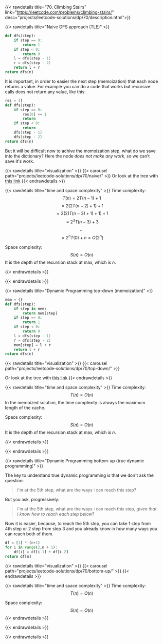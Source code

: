 {{< rawdetails title="70. Climbing Stairs" link="https://leetcode.com/problems/climbing-stairs/" 
	desc="projects/leetcode-solutions/dp/70/description.html">}}

{{< rawdetails title="Naive DFS approach (TLE)" >}}
```python
def dfs(step):
	if step == 0:
		return 1
	if step < 0:
		return 0
	l = dfs(step - 1)
	r = dfs(step - 2)
	return l + r
return dfs(n)
```

It is important, in order to easier the next step (memoization) that each node returns a value.
For example you can do a code that works but recursive calls does not return any value, like this:
```python
res = []
def dfs(step):
	if step == 0:
		res[0] += 1
		return
	if step < 0:
		return
	dfs(step - 1)
	dfs(step - 2)
return dfs(n)	
```
But it will be difficult now to achive the momoization step, what do we save into the dictionary? Here the node *does not make any work*, so we can't save it's work.


{{< rawdetails title="visualization" >}}
	{{< carousel path="projects/leetcode-solutions/dp/70/naive/" >}}
Or look at the tree with [this link](https://www.recursionvisualizer.com/?function_definition=%0Adef%20dfs%28step%29%3A%0A%20%20if%20step%20%3D%3D%200%3A%0A%20%20%20%20return%201%0A%20%20if%20step%20%3C%200%3A%0A%20%20%20%20return%200%0A%20%20l%20%3D%20dfs%28step%20-%201%29%0A%20%20r%20%3D%20dfs%28step%20-%202%29%0A%20%20return%20l%20%2B%20r&function_call=dfs%285%29)
{{< endrawdetails >}}


{{< rawdetails title="time and space complexity" >}}
Time complexity:
$$T(n) = 2T(n-1) + 1$$
$$=2(2T(n-2) + 1) + 1$$
$$=2(2(T(n-3) + 1) + 1) + 1$$
$$\equiv 2^3T(n-3) + 3$$
$$...$$
$$=2^nT(0) + n = O(2^n)$$

Space complexity: 
$$S(n) = O(n)$$
It is the depth of the recursion stack at max, which is $n$.

{{< endrawdetails >}}



{{< endrawdetails >}}


{{< rawdetails title="Dynamic Programming top-down (memoization)" >}}

```python
mem = {}
def dfs(step):
	if step in mem:
		return mem[step]
	if step == 0:
		return 1
	if step < 0:
		return 0
	l = dfs(step - 1)
	r = dfs(step - 2)
	mem[step] = l + r
	return l + r
return dfs(n)	
```

{{< rawdetails title="visualization" >}}
	{{< carousel path="projects/leetcode-solutions/dp/70/top-down/" >}}	
	
Or look at the tree with [this link](https://www.recursionvisualizer.com/?function_definition=mem%20%3D%20%7B%7D%0Adef%20dfs%28step%29%3A%0A%20%20if%20step%20in%20mem%3A%0A%20%20%20%20return%20mem%5Bstep%5D%0A%20%20if%20step%20%3D%3D%200%3A%0A%20%20%20%20return%201%0A%20%20if%20step%20%3C%200%3A%0A%20%20%20%20return%200%0A%20%20l%20%3D%20dfs%28step%20-%201%29%0A%20%20r%20%3D%20dfs%28step%20-%202%29%0A%20%20mem%5Bstep%5D%20%3D%20l%20%2B%20r%0A%20%20return%20l%20%2B%20r&function_call=dfs%285%29)
{{< endrawdetails >}}

{{< rawdetails title="time and space complexity" >}}
Time complexity:
$$T(n) = O(n)$$
In the memoized solution, the time complexity is always the maximum length of the cache. 

Space complexity: 
$$S(n) = O(n)$$
It is the depth of the recursion stack at max, which is $n$.

{{< endrawdetails >}}



{{< endrawdetails >}}


{{< rawdetails title="Dynamic Programming bottom-up (true dynamic programming)" >}}

The key to understand true dynamic programming is that we don't ask the question:
> i'm at the 5th step, what are the ways i can reach this step?

But you ask, progressively:
> i'm at the 5th step, what are the ways i can reach this step, *given that i know how to reach each step below*?

Now it is easier, because, to reach the 5th step, you can take 1 step from 4th step or 2 step from step 3 and you already know in how many ways you can reach both of them.

```python
df = [1] * (n+1)
for i in range(2,n + 1):
	df[i] = df[i-1] + df[i-2]
return df[n]
```
{{< rawdetails title="visualization" >}}
	{{< carousel path="projects/leetcode-solutions/dp/70/bottom-up/" >}}
{{< endrawdetails >}}

{{< rawdetails title="time and space complexity" >}}
Time complexity:
$$T(n) = O(n)$$

Space complexity: 
$$S(n) = O(n)$$
{{< endrawdetails >}}


{{< endrawdetails >}}



{{< endrawdetails >}}
